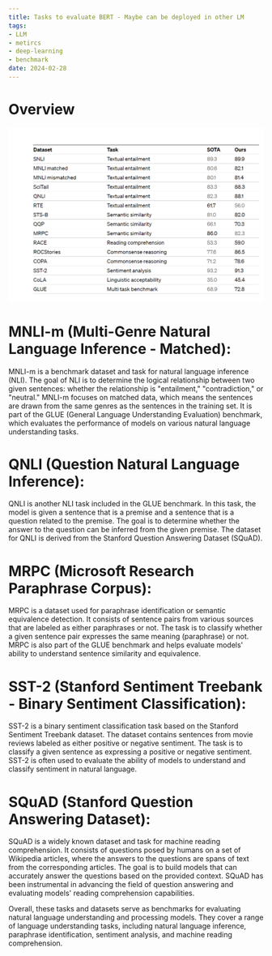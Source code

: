 ```yaml
---
title: Tasks to evaluate BERT - Maybe can be deployed in other LM
tags:
- LLM
- metircs
- deep-learning
- benchmark
date: 2024-02-28
---
```


# Overview

![](computer_sci/deep_learning_and_machine_learning/LLM/metircs/attachments/Pasted%20image%2020230629140929.png)

# MNLI-m (Multi-Genre Natural Language Inference - Matched): 

MNLI-m is a benchmark dataset and task for natural language inference (NLI). The goal of NLI is to determine the logical relationship between two given sentences: whether the relationship is "entailment," "contradiction," or "neutral." MNLI-m focuses on matched data, which means the sentences are drawn from the same genres as the sentences in the training set. It is part of the GLUE (General Language Understanding Evaluation) benchmark, which evaluates the performance of models on various natural language understanding tasks.

# QNLI (Question Natural Language Inference): 

QNLI is another NLI task included in the GLUE benchmark. In this task, the model is given a sentence that is a premise and a sentence that is a question related to the premise. The goal is to determine whether the answer to the question can be inferred from the given premise. The dataset for QNLI is derived from the Stanford Question Answering Dataset (SQuAD).

# MRPC (Microsoft Research Paraphrase Corpus): 

MRPC is a dataset used for paraphrase identification or semantic equivalence detection. It consists of sentence pairs from various sources that are labeled as either paraphrases or not. The task is to classify whether a given sentence pair expresses the same meaning (paraphrase) or not. MRPC is also part of the GLUE benchmark and helps evaluate models' ability to understand sentence similarity and equivalence.

# SST-2 (Stanford Sentiment Treebank - Binary Sentiment Classification): 

SST-2 is a binary sentiment classification task based on the Stanford Sentiment Treebank dataset. The dataset contains sentences from movie reviews labeled as either positive or negative sentiment. The task is to classify a given sentence as expressing a positive or negative sentiment. SST-2 is often used to evaluate the ability of models to understand and classify sentiment in natural language.

# SQuAD (Stanford Question Answering Dataset): 

SQuAD is a widely known dataset and task for machine reading comprehension. It consists of questions posed by humans on a set of Wikipedia articles, where the answers to the questions are spans of text from the corresponding articles. The goal is to build models that can accurately answer the questions based on the provided context. SQuAD has been instrumental in advancing the field of question answering and evaluating models' reading comprehension capabilities.

Overall, these tasks and datasets serve as benchmarks for evaluating natural language understanding and processing models. They cover a range of language understanding tasks, including natural language inference, paraphrase identification, sentiment analysis, and machine reading comprehension.


